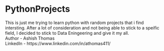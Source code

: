 # PythonProjects
<p>
  This is just me trying to learn python with random projects that i find intersting. After a lot of consideration and not being able to stick to a speific field, I decided to stick to Data Eningeering and give it my all.<br>
  Author - Ashish Thomas <br>
  LinkedIn - https://www.linkedin.com/in/athomas411/ <br>
  
</p>
